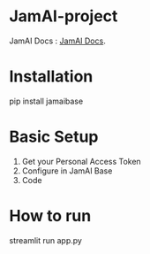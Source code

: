 # JamAI-project

JamAI Docs :  [JamAI Docs]([https://pages.github.com/](https://github.com/EmbeddedLLM/JamAIBase.git)).

# Installation
pip install jamaibase

# Basic Setup
1. Get your Personal Access Token
2. Configure in JamAI Base
3. Code

# How to run
streamlit run app.py